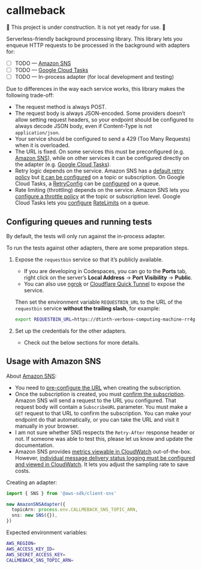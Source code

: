 # callmeback

🚧 This project is under construction. It is not yet ready for use. 🚧

Serverless-friendly background processing library. This library lets you enqueue HTTP requests to be processed in the background with adapters for:

- [ ] TODO — [Amazon SNS](https://docs.aws.amazon.com/sns/latest/dg/sns-http-https-endpoint-as-subscriber.html)
- [ ] TODO — [Google Cloud Tasks](https://cloud.google.com/tasks)
- [ ] TODO — In-process adapter (for local development and testing)

Due to differences in the way each service works, this library makes the following trade-off:

- The request method is always POST.
- The request body is always JSON-encoded. Some providers doesn’t allow setting request headers, so your endpoint should be configured to always decode JSON body, even if Content-Type is not `application/json`.
- Your service should be configured to send a 429 (Too Many Requests) when it is overloaded.
- The URL is fixed. On some services this must be preconfigured (e.g. [Amazon SNS](https://docs.aws.amazon.com/sns/latest/dg/SendMessageToHttp.subscribe.html)), while on other services it can be configured directly on the adapter (e.g. [Google Cloud Tasks](https://cloud.google.com/tasks/docs/creating-http-target-tasks)).
- Retry logic depends on the service. Amazon SNS has a [default retry policy](https://docs.aws.amazon.com/sns/latest/dg/SendMessageToHttp.retry.html) but [it can be configured](https://docs.aws.amazon.com/sns/latest/dg/sns-message-delivery-retries.html#creating-delivery-policy) on a topic or subscription. On Google Cloud Tasks, a [RetryConfig](https://cloud.google.com/tasks/docs/reference/rest/v2/projects.locations.queues#RetryConfig) can be [configured](https://cloud.google.com/tasks/docs/configuring-queues#retry) on a queue.
- Rate limiting (throttling) depends on the service. Amazon SNS lets you [configure a throttle policy](https://docs.aws.amazon.com/sns/latest/dg/sns-message-delivery-retries.html#creating-delivery-policy) at the topic or subscription level. Google Cloud Tasks lets you [configure](https://cloud.google.com/tasks/docs/configuring-queues#retry) [RateLimits](https://cloud.google.com/tasks/docs/reference/rest/v2/projects.locations.queues#ratelimits) on a queue.

## Configuring queues and running tests

By default, the tests will only run against the in-process adapter.

To run the tests against other adapters, there are some preparation steps.

1. Expose the `requestbin` service so that it’s publicly available.

   - If you are developing in Codespaces, you can go to the **Ports** tab, right click on the server’s **Local Address** &rarr; **Port Visibility** &rarr; **Public**.
   - You can also use [ngrok](https://ngrok.com/) or [Cloudflare Quick Tunnel](https://blog.cloudflare.com/quick-tunnels-anytime-anywhere/) to expose the service.

   Then set the environment variable `REQUESTBIN_URL` to the URL of the `requestbin` service **without the trailing slash**, for example:

   ```sh
   export REQUESTBIN_URL=https://dtinth-verbose-computing-machine-rr4g7rgqv2jgj-35124.preview.app.github.dev
   ```

2. Set up the credentials for the other adapters.

   - Check out the below sections for more details.

## Usage with Amazon SNS

About [Amazon SNS](https://aws.amazon.com/sns/):

- You need to [pre-configure the URL](https://docs.aws.amazon.com/sns/latest/dg/SendMessageToHttp.subscribe.html) when creating the subscription.
- Once the subscription is created, you must [confirm the subscription](https://docs.aws.amazon.com/sns/latest/dg/SendMessageToHttp.confirm.html). Amazon SNS will send a request to the URL you configured. That request body will contain a `SubscribeURL` parameter. You must make a `GET` request to that URL to confirm the subscription. You can make your endpoint do that automatically, or you can take the URL and visit it manually in your browser.
- I am not sure whether SNS respects the `Retry-After` response header or not. If someone was able to test this, please let us know and update the documentation.
- Amazon SNS provides [metrics viewable in CloudWatch](https://docs.aws.amazon.com/sns/latest/dg/sns-monitoring-using-cloudwatch.html) out-of-the-box. However, [individual message delivery status logging must be configured and viewed in CloudWatch](https://docs.aws.amazon.com/sns/latest/dg/sns-topic-attributes.html). It lets you adjust the sampling rate to save costs.

Creating an adapter:

```ts
import { SNS } from '@aws-sdk/client-sns'

new AmazonSNSAdapter({
  topicArn: process.env.CALLMEBACK_SNS_TOPIC_ARN,
  sns: new SNS({}),
})
```

Expected environment variables:

```sh
AWS_REGION=
AWS_ACCESS_KEY_ID=
AWS_SECRET_ACCESS_KEY=
CALLMEBACK_SNS_TOPIC_ARN=
```
